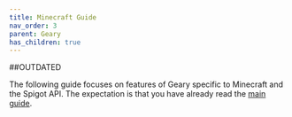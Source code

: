 ```yaml
---
title: Minecraft Guide
nav_order: 3
parent: Geary
has_children: true
---
```


##OUTDATED

The following guide focuses on features of Geary specific to Minecraft and the Spigot API. The expectation is that you have already read the [main guide](../guide).
